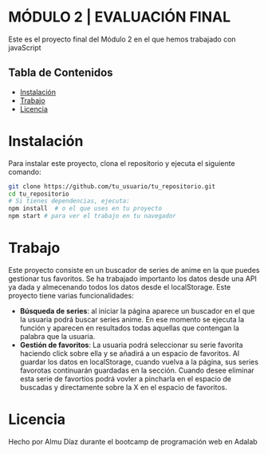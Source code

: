 # MÓDULO 2 | EVALUACIÓN FINAL 
Este es el proyecto final del Módulo 2 en el que hemos trabajado con javaScript
## Tabla de Contenidos
- [Instalación](#instalación)
- [Trabajo](#trabajo)
- [Licencia](#licencia)

# Instalación

Para instalar este proyecto, clona el repositorio y ejecuta el siguiente comando:
```bash
git clone https://github.com/tu_usuario/tu_repositorio.git
cd tu_repositorio
# Si tienes dependencias, ejecuta:
npm install  # o el que uses en tu proyecto
npm start # para ver el trabajo en tu navegador
```

# Trabajo

Este proyecto consiste en un buscador de series de anime en la que puedes gestionar tus favoritos.
Se ha trabajado importanto los datos desde una API ya dada y almecenando todos los datos desde el localStorage. 
Este proyecto tiene varias funcionalidades: 
   - **Búsqueda de series**: al iniciar la página aparece un buscador en el que la usuaria podrá buscar series anime. En ese momento se ejecuta la función y aparecen en resultados todas aquellas que contengan la palabra que la usuaria. 
   - **Gestión de favoritos**: La usuaria podrá seleccionar su serie favorita haciendo click sobre ella y se añadirá a un espacio de favoritos. Al guardar los datos en localStorage, cuando vuelva a la página, sus series favorotas continuarán guardadas en la sección. Cuando desee eliminar esta serie de favortios podrá vovler a pincharla en el espacio de buscadas y directamente sobre la X en el espacio de favoritos. 


# Licencia
Hecho por Almu Díaz durante el bootcamp de programación web en Adalab
